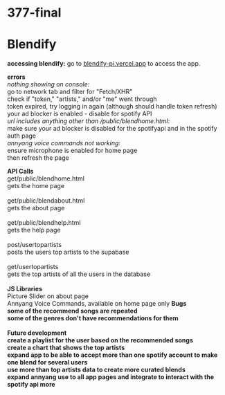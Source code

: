 # 377-final

# Blendify

<b>accessing blendify:</b>
go to <a href="https://blendify-pi.vercel.app/">blendify-pi.vercel.app</a> to access the app.

<b>errors</b>
<br>
<em>nothing showing on console:</em>
<br>go to network tab and filter for "Fetch/XHR"
<br>check if "token," "artists," and/or "me" went through
<br>token expired, try logging in again (although should handle token refresh)
<br>your ad blocker is enabled - disable for spotify API
<br>
<em>url includes anything other than /public/blendhome.html:</em>
<br>make sure your ad blocker is disabled for the spotifyapi and in the spotify auth page
<br>
<em>annyang voice commands not working:</em>
<br> ensure microphone is enabled for home page
<br> then refresh the page

<b>API Calls</b>
<br> get/public/blendhome.html
<br> gets the home page
<br>
<br> get/public/blendabout.html
<br> gets the about page
<br>
<br> get/public/blendhelp.html
<br> gets the help page
<br>
<br> post/usertopartists
<br> posts the users top artists to the supabase
<br>
<br> get/usertopartists
<br> gets the top artists of all the users in the database
<br>
<br>
<b>JS Libraries</b>
<br> Picture Slider on about page
<br> Annyang Voice Commands, available on home page only
<b>Bugs
<br>some of the recommend songs are repeated
<br>some of the genres don't have recommendations for them
<br>
<br>
<b>Future development
<br> create a playlist for the user based on the recommended songs
<br> create a chart that shows the top artists
<br> expand app to be able to accept more than one spotify account to make one blend for several users
<br> use more than top artists data to create more curated blends
<br> expand annyang use to all app pages and integrate to interact with the spotify api more
